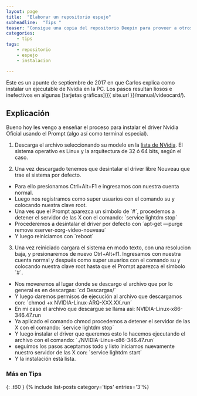 ```yaml
---
layout: page
title:  "Elaborar un repositorio espejo"
subheadline:  "Tips "
teaser: "Consigue una copia del repositorio Deepin para proveer a otros usuarios"
categories:
    - tips
tags:
    - repositorio
    - espejo
    - instalacion

---
```

Este es un apunte de septiembre de 2017 en que Carlos explica como instalar un ejecutable de Nvidia en la PC. Los pasos resultan liosos e inefectivos en algunas [tarjetas gráficas]({{ site.url }}/manual/videocard/).

## Explicación
Bueno hoy les vengo a enseñar el proceso para instalar el driver Nvidia Oficial usando el Prompt (algo así como terminal especial).

1. Descarga el archivo seleccionando su modelo en la [lista de NVidia](http://www.nvidia.es/Download/index.aspx?lang=es). El sistema operativo es Linux y la arquitectura de 32 ó 64 bits, según el caso.

2. Una vez descargado tenemos que desintalar el driver libre Nouveau que trae el sistema por defecto.
  - Para ello presionamos Ctrl+Alt+F1 e ingresamos con nuestra cuenta normal.
  - Luego nos registramos como super usuarios con el comando su y colocando nuestra clave root.
  - Una ves que el Prompt aparezca un simbolo de ´#´, procedemos a detener el servidor de las X con el comando: ´service lightdm stop´
  - Procederemos a desintalar el driver por defecto con ´apt-get —purge remove xserver-xorg-video-nouveau´
  - Y luego reiniciamos con ´reboot´

3. Una vez reiniciado cargara el sistema en modo texto, con una resolucion baja, y presionaremos de nuevo Ctrl+Alt+f1. Ingresamos con nuestra cuenta normal y después como super usuarios con el comando su y colocando nuestra clave root hasta que el Prompt aparezca el símbolo ´#´.
  - Nos moveremos al lugar donde se descargo el archivo que por lo general es en descargas: ´cd Descargas/´
  - Y luego daremos permisos de ejecución al archivo que descargamos con: ´chmod +x NVIDIA-Linux-ARQ-XXX.XX.run´
  - En mi caso el archivo que descargue se llama asi: NVIDIA-Linux-x86-346.47.run
 - Ya aplicado el comando chmod procedemos a detener el servidor de las X con el comando: ´service lightdm stop´
 - Y luego instalar el driver que queremos esto lo hacemos ejecutando el archivo con el comando: ´./NVIDIA-Linux-x86-346.47.run´
 - seguimos los pasos aceptamos todo y listo
iniciamos nuevamente nuestro servidor de las X con:
´service lightdm start´
- Y la instalación está lista.

### Más en Tips
{: .t60 }
{% include list-posts category='tips' entries='3'%}
